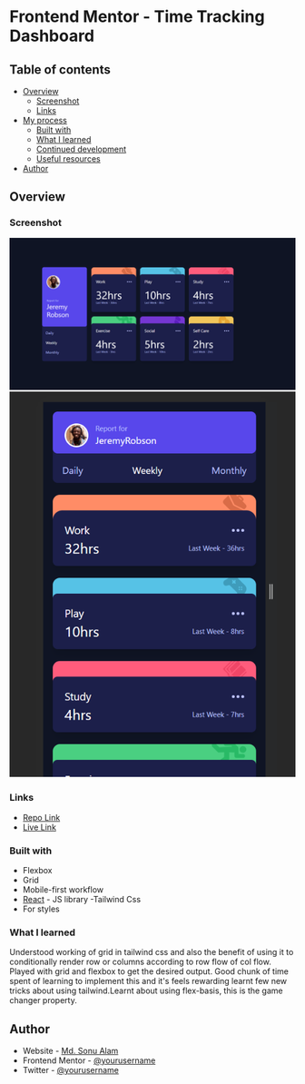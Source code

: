 # Frontend Mentor - Time Tracking Dashboard

## Table of contents

- [Overview](#overview)
  - [Screenshot](#screenshot)
  - [Links](#links)
- [My process](#my-process)
  - [Built with](#built-with)
  - [What I learned](#what-i-learned)
  - [Continued development](#continued-development)
  - [Useful resources](#useful-resources)
- [Author](#author)

## Overview

### Screenshot

![Desktop](./public//desktop.png)
![Mobile](./public//mobile.png)

### Links

- [Repo Link](https://github.com/Sonualam-bot/time-tracking-dashboard)
- [Live Link]()

### Built with

- Flexbox
- Grid
- Mobile-first workflow
- [React](https://reactjs.org/) - JS library
  -Tailwind Css
- For styles

### What I learned

Understood working of grid in tailwind css and also the benefit of using it to conditionally render row or columns according to row flow of col flow. Played with grid and flexbox to get the desired output. Good chunk of time spent of learning to implement this and it's feels rewarding learnt few new tricks about using tailwind.Learnt about using flex-basis, this is the game changer property.

## Author

- Website - [Md. Sonu Alam](https://renon-portfolio-kappa-one.vercel.app/)
- Frontend Mentor - [@yourusername](https://www.frontendmentor.io/profile/yourusername)
- Twitter - [@yourusername](https://twitter.com/muhammadsonu15)

